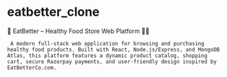 # eatbetter_clone
🥗 EatBetter – Healthy Food Store Web Platform 🍎🥗


     A modern full-stack web application for browsing and purchasing healthy food products. Built with React, Node.js/Express, and MongoDB Atlas, this platform features a dynamic product catalog, shopping cart, secure Razorpay payments, and user-friendly design inspired by EatBetterCo.com.


